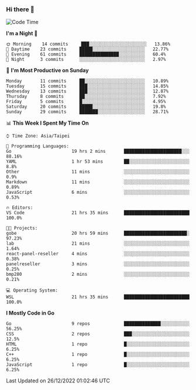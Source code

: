 ### Hi there 👋

<!--START_SECTION:waka-->
![Code Time](http://img.shields.io/badge/Code%20Time-690%20hrs%2058%20mins-blue)

**I'm a Night 🦉** 

```text
🌞 Morning    14 commits     ███░░░░░░░░░░░░░░░░░░░░░░   13.86% 
🌆 Daytime    23 commits     █████░░░░░░░░░░░░░░░░░░░░   22.77% 
🌃 Evening    61 commits     ███████████████░░░░░░░░░░   60.4% 
🌙 Night      3 commits      ░░░░░░░░░░░░░░░░░░░░░░░░░   2.97%

```
📅 **I'm Most Productive on Sunday** 

```text
Monday       11 commits     ██░░░░░░░░░░░░░░░░░░░░░░░   10.89% 
Tuesday      15 commits     ███░░░░░░░░░░░░░░░░░░░░░░   14.85% 
Wednesday    13 commits     ███░░░░░░░░░░░░░░░░░░░░░░   12.87% 
Thursday     8 commits      ██░░░░░░░░░░░░░░░░░░░░░░░   7.92% 
Friday       5 commits      █░░░░░░░░░░░░░░░░░░░░░░░░   4.95% 
Saturday     20 commits     █████░░░░░░░░░░░░░░░░░░░░   19.8% 
Sunday       29 commits     ███████░░░░░░░░░░░░░░░░░░   28.71%

```


📊 **This Week I Spent My Time On** 

```text
⌚︎ Time Zone: Asia/Taipei

💬 Programming Languages: 
Go                       19 hrs 2 mins       ██████████████████████░░░   88.16% 
YAML                     1 hr 53 mins        ██░░░░░░░░░░░░░░░░░░░░░░░   8.8% 
Other                    11 mins             ░░░░░░░░░░░░░░░░░░░░░░░░░   0.9% 
Markdown                 11 mins             ░░░░░░░░░░░░░░░░░░░░░░░░░   0.89% 
JavaScript               6 mins              ░░░░░░░░░░░░░░░░░░░░░░░░░   0.53%

🔥 Editors: 
VS Code                  21 hrs 35 mins      █████████████████████████   100.0%

🐱‍💻 Projects: 
gobe                     20 hrs 59 mins      ████████████████████████░   97.23% 
lab                      21 mins             ░░░░░░░░░░░░░░░░░░░░░░░░░   1.64% 
react-panel-reseller     4 mins              ░░░░░░░░░░░░░░░░░░░░░░░░░   0.38% 
panelreseller            3 mins              ░░░░░░░░░░░░░░░░░░░░░░░░░   0.25% 
bmp280                   2 mins              ░░░░░░░░░░░░░░░░░░░░░░░░░   0.21%

💻 Operating System: 
WSL                      21 hrs 35 mins      █████████████████████████   100.0%

```

**I Mostly Code in Go** 

```text
Go                       9 repos             ██████████████░░░░░░░░░░░   56.25% 
CSS                      2 repos             ███░░░░░░░░░░░░░░░░░░░░░░   12.5% 
HTML                     1 repo              █░░░░░░░░░░░░░░░░░░░░░░░░   6.25% 
C++                      1 repo              █░░░░░░░░░░░░░░░░░░░░░░░░   6.25% 
JavaScript               1 repo              █░░░░░░░░░░░░░░░░░░░░░░░░   6.25%

```



 Last Updated on 26/12/2022 01:02:46 UTC
<!--END_SECTION:waka-->

<!--
**omegaatt36/omegaatt36** is a ✨ _special_ ✨ repository because its `README.md` (this file) appears on your GitHub profile.

Here are some ideas to get you started:

- 🔭 I’m currently working on ...
- 🌱 I’m currently learning ...
- 👯 I’m looking to collaborate on ...
- 🤔 I’m looking for help with ...
- 💬 Ask me about ...
- 📫 How to reach me: ...
- 😄 Pronouns: ...
- ⚡ Fun fact: ...
-->
